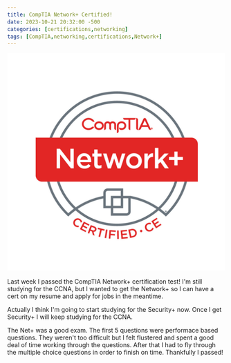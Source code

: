 ```yaml
---
title: CompTIA Network+ Certified!
date: 2023-10-21 20:32:00 -500
categories: [certifications,networking]
tags: [CompTIA,networking,certifications,Network+]
---
```


![network+logo](https://github.com/PostOakLab/assets/blob/master/NetworkPlus%20Logo%20Certified%20CE.jpg?raw=true)

Last week I passed the CompTIA Network+ certification test! I'm still studying for the CCNA, but I wanted to get the Network+ so I can have a cert on my resume and apply for jobs in the meantime. 

Actually I think I'm going to start studying for the Security+ now. Once I get Security+ I will keep studying for the CCNA.

The Net+ was a good exam. The first 5 questions were performace based questions. They weren't too difficult but I felt flustered and spent a good deal of time working through the questions. After that I had to fly through the multiple choice questions in order to finish on time. Thankfully I passed!